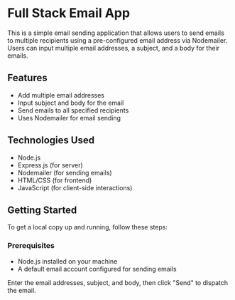 # Full Stack Email App
This is a simple email sending application that allows users to send emails to multiple recipients using a pre-configured email address via Nodemailer. Users can input multiple email addresses, a subject, and a body for their emails.

## Features

- Add multiple email addresses
- Input subject and body for the email
- Send emails to all specified recipients
- Uses Nodemailer for email sending

## Technologies Used

- Node.js
- Express.js (for server)
- Nodemailer (for sending emails)
- HTML/CSS (for frontend)
- JavaScript (for client-side interactions)

## Getting Started

To get a local copy up and running, follow these steps:

### Prerequisites

- Node.js installed on your machine
- A default email account configured for sending emails

Enter the email addresses, subject, and body, then click "Send" to dispatch the email.
